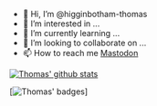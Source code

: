 - 👋 Hi, I’m @higginbotham-thomas
- 👀 I’m interested in ...
- 🌱 I’m currently learning ...
- 💞️ I’m looking to collaborate on ...
- 📫 How to reach me <a rel="me" href="https://hachyderm.io/@T30875731">Mastodon</a>

<!---
higginbotham-thomas/higginbotham-thomas is a ✨ special ✨ repository because its `README.md` (this file) appears on your GitHub profile.
You can click the Preview link to take a look at your changes.
--->

[![Thomas' github stats](https://github-readme-stats.vercel.app/api?username=higginbotham-thomas&count_private=true&show_icons=true&theme=radical&hide_rank=false)](https://github.com/higginbotham-thomas/github-readme-stats)

[![Thomas' badges](https://cr-ss-service.azurewebsites.net/api/ScreenShot?widget=summary&username=higginbotham-thomas&badges=2&show-avatar=false&style=--header-bg-color:%23000;--border-radius:10px")]
